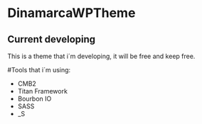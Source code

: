 # DinamarcaWPTheme
## Current developing


This is a theme that i´m developing, it will be free and keep free.

#Tools that i´m using:

- CMB2
- Titan Framework
- Bourbon IO
- SASS
- _S
